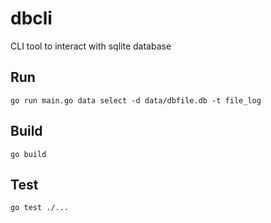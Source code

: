 # dbcli

CLI tool to interact with sqlite database

## Run

```
go run main.go data select -d data/dbfile.db -t file_log
```

## Build

```
go build
```

## Test

```
go test ./...
```

